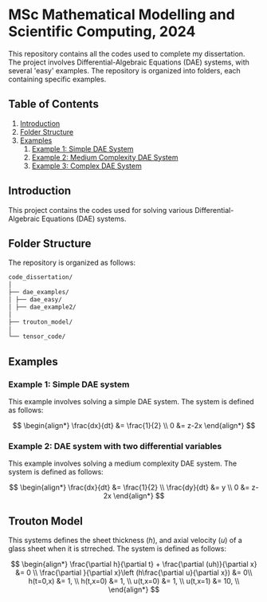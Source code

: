 # MSc Mathematical Modelling and Scientific Computing, 2024


This repository contains all the codes used to complete my dissertation. The project involves Differential-Algebraic Equations (DAE) systems, with several 'easy' examples. The repository is organized into folders, each containing specific examples.

## Table of Contents
1. [Introduction](#introduction)
2. [Folder Structure](#folder-structure)
3. [Examples](#examples)
    1. [Example 1: Simple DAE System](#example-1-simple-dae-system)
    2. [Example 2: Medium Complexity DAE System](#example-2-medium-complexity-dae-system)
    3. [Example 3: Complex DAE System](#example-3-complex-dae-system)

## Introduction
This project contains the codes used for solving various Differential-Algebraic Equations (DAE) systems. 

## Folder Structure
The repository is organized as follows:
```bash
code_dissertation/
│
├── dae_examples/
│ ├── dae_easy/
│ ├── dae_example2/
│ 
├── trouton_model/
│
└── tensor_code/
``````
## Examples

### Example 1: Simple DAE system
This example involves solving a simple DAE system. The system is defined as follows:

$$
\begin{align*}
\frac{dx}{dt} &= \frac{1}{2} \\
0 &= z-2x
\end{align*}
$$

### Example 2: DAE system with two differential variables
This example involves solving a medium complexity DAE system. The system is defined as follows:

$$
\begin{align*}
\frac{dx}{dt} &= \frac{1}{2} \\
\frac{dy}{dt} &= y \\
0 &= z-2x
\end{align*}
$$


## Trouton Model
This systems defines the sheet thickness ($h$), and axial velocity ($u$) of a glass sheet when it is strreched. The system is defined as follows:

$$
\begin{align*}
\frac{\partial h}{\partial t} + \frac{\partial (uh)}{\partial x} &= 0 \\
\frac{\partial }{\partial x}\left (h\frac{\partial u}{\partial x}) &= 0\\
h(t=0,x) &= 1, \\
h(t,x=0) &= 1, \\
u(t,x=0) &= 1, \\
u(t,x=1) &= 10, \\
\end{align*}
$$
